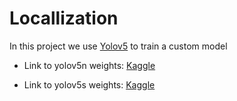 # **Locallization**

In this project we use [Yolov5](https://github.com/ultralytics/yolov5) to train a custom model

- Link to yolov5n weights: [Kaggle](https://kaggle.com/danielaltanwing/solarcar-weights-yolov5n)

- Link to yolov5s weights: [Kaggle](https://kaggle.com/danielaltanwing/solarcar-weights-yolov5s)
